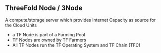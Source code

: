 ## ThreeFold Node / 3Node

A compute/storage server which provides Internet Capacity as source for the Cloud Units
 - a TF Node is part of a Farming Pool
 - TF Nodes are owned by TF Farmers
 - All TF Nodes run the TF Operating System and TF Chain (TFC)
